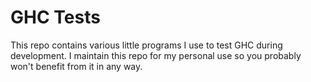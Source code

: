 GHC Tests
=========

This repo contains various little programs I use to test GHC during development.
I maintain this repo for my personal use so you probably won't benefit from it
in any way.